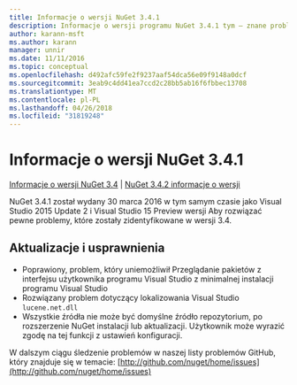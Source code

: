 ```yaml
---
title: Informacje o wersji NuGet 3.4.1
description: Informacje o wersji programu NuGet 3.4.1 tym — znane problemy, poprawki, dodatkowe funkcje i dcr.
author: karann-msft
ms.author: karann
manager: unnir
ms.date: 11/11/2016
ms.topic: conceptual
ms.openlocfilehash: d492afc59fe2f9237aaf54dca56e09f9148a0dcf
ms.sourcegitcommit: 3eab9c4dd41ea7ccd2c28bb5ab16f6fbbec13708
ms.translationtype: MT
ms.contentlocale: pl-PL
ms.lasthandoff: 04/26/2018
ms.locfileid: "31819248"
---
```

# <a name="nuget-341-release-notes"></a>Informacje o wersji NuGet 3.4.1

[Informacje o wersji NuGet 3.4](../release-notes/nuget-3.4.md) | [NuGet 3.4.2 informacje o wersji](../release-notes/nuget-3.4.2.md)

NuGet 3.4.1 został wydany 30 marca 2016 w tym samym czasie jako Visual Studio 2015 Update 2 i Visual Studio 15 Preview wersji Aby rozwiązać pewne problemy, które zostały zidentyfikowane w wersji 3.4.

## <a name="updates-and-improvements"></a>Aktualizacje i usprawnienia

* Poprawiony, problem, który uniemożliwił Przeglądanie pakietów z interfejsu użytkownika programu Visual Studio z minimalnej instalacji programu Visual Studio
* Rozwiązany problem dotyczący lokalizowania Visual Studio `lucene.net.dll`
* Wszystkie źródła nie może być domyślne źródło repozytorium, po rozszerzenie NuGet instalacji lub aktualizacji.  Użytkownik może wyrazić zgodę na tej funkcji z ustawień konfiguracji.

W dalszym ciągu śledzenie problemów w naszej listy problemów GitHub, który znajduje się w temacie: [http://github.com/nuget/home/issues](http://github.com/nuget/home/issues)